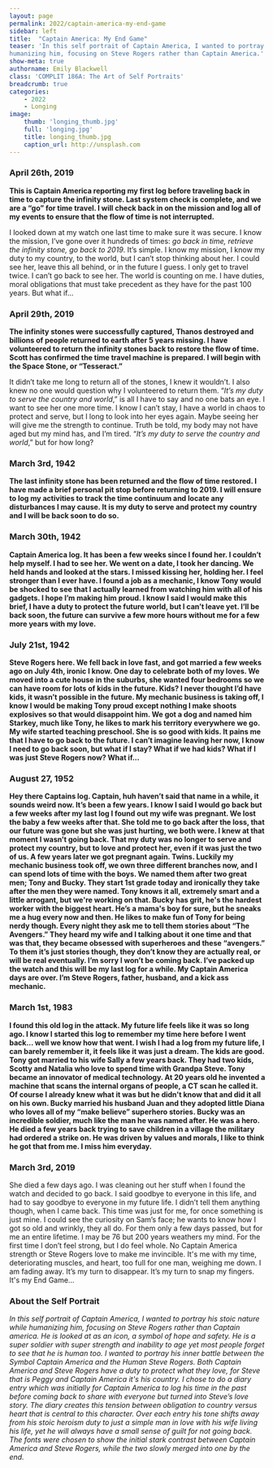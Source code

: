 ```yaml
---
layout: page
permalink: 2022/captain-america-my-end-game
sidebar: left
title:  "Captain America: My End Game"
teaser: 'In this self portrait of Captain America, I wanted to portray his stoic nature while
humanizing him, focusing on Steve Rogers rather than Captain America.'
show-meta: true
authorname: Emily Blackwell
class: 'COMPLIT 186A: The Art of Self Portraits'
breadcrumb: true
categories:
    - 2022
    - Longing
image:
    thumb: 'longing_thumb.jpg'
    full: 'longing.jpg'
    title: longing_thumb.jpg
    caption_url: http://unsplash.com
---
```

<h3>April 26th, 2019</h3>
<p><strong>This is Captain America reporting my first log before traveling back in time to capture the infinity stone. Last system check is complete, and we are a “go” for time travel. I will check back in on the mission and log all of my events to ensure that the flow of time is not interrupted.</strong></p>
<p>I looked down at my watch one last time to make sure it was secure. I know the mission, I’ve
gone over it hundreds of times: <em>go back in time, retrieve the infinity stone, go back to 2019</em>. It’s simple. I know my mission, I know my duty to my country, to the world, but I can’t stop thinking about her. I could see her, leave this all behind, or in the future I guess. I only get to travel twice. I can’t go back to see her. The world is counting on me. I have duties, moral obligations that must take precedent as they have for the past 100 years. But what if...</p>

<h3>April 29th, 2019</h3>
<p><strong>The infinity stones were successfully captured, Thanos destroyed and billions of people returned to earth after 5 years missing. I have volunteered to return the infinity stones back to restore the flow of time. Scott has confirmed the time travel machine is prepared. I will begin with the Space Stone, or “Tesseract.”</strong></p>
<p>It didn’t take me long to return all of the stones, I knew it wouldn’t. I also knew no one would question why I volunteered to return them. “<em>It’s my duty to serve the country and world</em>,” is all I have to say and no one bats an eye. I want to see her one more time. I know I can’t stay, I have a world in chaos to protect and serve, but I long to look into her eyes again. Maybe seeing her will give me the strength to continue. Truth be told, my body may not have aged but my mind has, and I’m tired. “<em>It’s my duty to serve the country and world</em>,” but for how long?</p>

<h3>March 3rd, 1942</h3>
<p><strong>The last infinity stone has been returned and the flow of time restored. I have made a brief personal pit stop before returning to 2019. I will ensure to log my activities to track the time continuum and locate any disturbances I may cause. It is my duty to serve and protect my country and I will be back soon to do so.</strong></p>

<h3>March 30th, 1942</h3>
<p><strong>Captain America log. It has been a few weeks since I found her. I couldn’t help myself. I had to see her. We went on a date, I took her dancing. We held hands and looked at the stars. I missed kissing her, holding her. I feel stronger than I ever have. I found a job as a mechanic, I know Tony would be shocked to see that I actually learned from watching him with all of his gadgets. I hope I’m making him proud. I know I said I would make this brief, I have a duty to protect the future world, but I can’t leave yet. I’ll be back soon, the future can survive a few more hours without me for a few more years with my love.</strong></p>

<h3>July 21st, 1942</h3>
<p><strong>Steve Rogers here. We fell back in love fast, and got married a few weeks ago on July 4th, ironic I know. One day to celebrate both of my loves. We moved into a cute house in the suburbs, she wanted four bedrooms so we can have room for lots of kids in the future. Kids? I never thought I’d have kids, it wasn’t possible in the future. My mechanic business is taking off, I know I would be making Tony proud except nothing I make shoots explosives so that would disappoint him. We got a dog and named him Starkey, much like Tony, he likes to mark his territory everywhere we go. My wife started teaching preschool. She is so good with kids. It pains me that I have to go back to the future. I can’t imagine leaving her now, I know I need to go back soon, but what if I stay? What if we had kids? What if I was just Steve Rogers now? What if...</strong></p>

<h3>August 27, 1952</h3>
<p><strong>Hey there Captains log. Captain, huh haven’t said that name in a while, it sounds weird now. It’s been a few years. I know I said I would go back but a few weeks after my last log I found out my wife was pregnant. We lost the baby a few weeks after that. She told me to go back after the loss, that our future was gone but she was just hurting, we both were. I knew at that moment I wasn’t going back. That my duty was no longer to serve and protect my country, but to love and protect her, even if it was just the two of us. A few years later we got pregnant again. Twins. Luckily my mechanic business took off, we own three different branches now, and I can spend lots of time with the boys. We named them after two great men; Tony and Bucky. They start 1st grade today and ironically they take after the men they were named. Tony knows it all, extremely smart and a little arrogant, but we're working on that. Bucky has grit, he's the hardest worker with the biggest heart. He’s a mama's boy for sure, but he sneaks me a hug every now and then. He likes to make fun of Tony for being nerdy though. Every night they ask me to tell them stories about “The Avengers.” They heard my wife and I talking about it one time and that was that, they became obsessed with superheroes and these “avengers.” To them it’s just stories though, they don’t know they are actually real, or will be real eventually. I’m sorry I won’t be coming back. I’ve packed up the watch and this will be my last log for a while. My Captain America days are over. I’m Steve Rogers, father, husband, and a kick ass mechanic.</strong></p>

<h3>March 1st, 1983</h3>
<p><strong>I found this old log in the attack. My future life feels like it was so long ago. I know I started this log to remember my time here before I went back... well we know how that went. I wish I had a log from my future life, I can barely remember it, it feels like it was just a dream. The kids are good. Tony got married to his wife Sally a few years back. They had two kids, Scotty and Natalia who love to spend time with Grandpa Steve. Tony became an innovator of medical technology. At 20 years old he invented a machine that scans the internal organs of people, a CT scan he called it. Of course I already knew what it was but he didn't know that and did it all on his own. Bucky married his husband Juan and they adopted little Diana who loves all of my “make believe” superhero stories. Bucky was an incredible soldier, much like the man he was named after. He was a hero. He died a few years back trying to save children in a village the military had ordered a strike on. He was driven by values and morals, I like to think he got that from me. I miss him everyday.</strong></p>

<h3>March 3rd, 2019</h3>
<p>She died a few days ago. I was cleaning out her stuff when I found the watch and decided to go back. I said goodbye to everyone in this life, and had to say goodbye to everyone in my future life. I didn’t tell them anything though, when I came back. This time was just for me, for once something is just mine. I could see the curiosity on Sam’s face; he wants to know how I got so old and wrinkly, they all do. For them only a few days passed, but for me an entire lifetime. I may be 76 but 200 years weathers my mind. For the first time I don’t feel strong, but I do feel whole. No Captain America strength or Steve Rogers love to make me invincible. It's me with my time, deteriorating muscles, and heart, too full for one man, weighing me down. I am fading away. It’s my turn to disappear. It’s my turn to snap my fingers. It's my End Game...</p>

<h3>About the Self Portrait</h3>
<p><em>In this self portrait of Captain America, I wanted to portray his stoic nature while
humanizing him, focusing on Steve Rogers rather than Captain america. He is looked at as an
icon, a symbol of hope and safety. He is a super soldier with super strength and inability to age yet most people forget to see that he is human too. I wanted to portray his inner battle between the Symbol Captain America and the Human Steve Rogers. Both Captain America and Steve Rogers have a duty to protect what they love, for Steve that is Peggy and Captain America it's his country. I chose to do a diary entry which was initially for Captain America to log his time in the past before coming back to share with everyone but turned into Steve’s love story. The diary creates this tension between obligation to country versus heart that is central to this character. Over each entry his tone shifts away from his stoic heroism duty to just a simple man in love with his wife living his life, yet he will always have a small sense of guilt for not going back. The fonts were chosen to show the initial stark contrast between Captain America and Steve Rogers, while the two slowly merged into one by the end.</em></p>